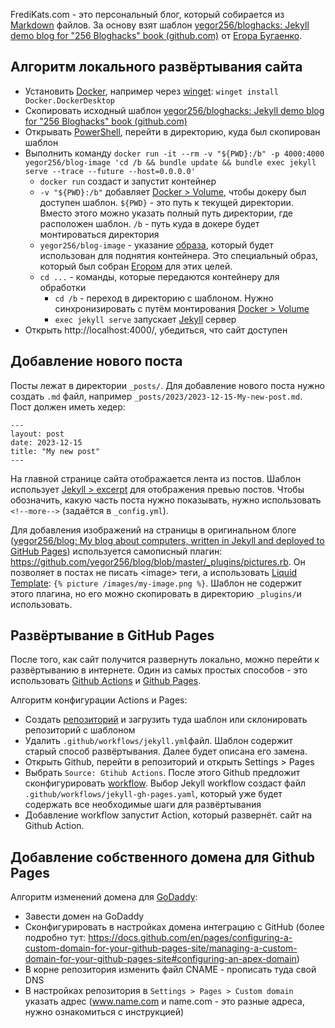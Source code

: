 FrediKats.com - это персональный блог, который собирается из [Markdown](../../Knowledge%20base/Tools/Markdown/Markdown.md) файлов. За основу взят шаблон [yegor256/bloghacks: Jekyll demo blog for "256 Bloghacks" book (github.com)](https://github.com/yegor256/bloghacks) от [Егора Бугаенко](../../Knowledge%20base/People/Yegor%20Bugayenko.md).

## Алгоритм локального развёртывания сайта
- Установить [Docker](../../Knowledge%20base/Tools/Docker/Docker.md), например через [winget](../../Knowledge%20base/Tools/winget.md): `winget install Docker.DockerDesktop`
- Скопировать исходный шаблон [yegor256/bloghacks: Jekyll demo blog for "256 Bloghacks" book (github.com)](https://github.com/yegor256/bloghacks)
- Открывать [PowerShell](../../Knowledge%20base/Tools/PowerShell/PowerShell.md), перейти в директорию, куда был скопирован шаблон
- Выполнить команду `docker run -it --rm -v "${PWD}:/b" -p 4000:4000 yegor256/blog-image 'cd /b && bundle update && bundle exec jekyll serve --trace --future --host=0.0.0.0'`
	- `docker run` создаст и запустит контейнер
	- `-v "${PWD}:/b"` добавляет [Docker > Volume](../../Knowledge%20base/Tools/Docker/Docker.md#Volume), чтобы докеру был доступен шаблон. `${PWD}` - это путь к текущей директории. Вместо этого можно указать полный путь директории, где расположен шаблон. `/b` - путь куда в докере будет монтироваться директория
	- `yegor256/blog-image` - указание [образа](../../Knowledge%20base/Tools/Docker/Docker%20image.md), который будет использован для поднятия контейнера. Это специальный образ, который был собран [Егором](../../Knowledge%20base/People/Yegor%20Bugayenko.md) для этих целей.
	- `cd ...` - команды, которые передаются контейнеру для обработки
		- `cd /b` - переход в директорию с шаблоном. Нужно синхронизировать с путём монтирования [Docker > Volume](../../Knowledge%20base/Tools/Docker/Docker.md#Volume)
		- `exec jekyll serve` запускает [Jekyll](../../Knowledge%20base/Tools/Jekyll.md) сервер  
- Открыть http://localhost:4000/, убедиться, что сайт доступен

## Добавление нового поста

Посты лежат в директории `_posts/`. Для добавление нового поста нужно создать `.md` файл, например `_posts/2023/2023-12-15-My-new-post.md`. Пост должен иметь хедер:
```
---
layout: post
date: 2023-12-15
title: "My new post"
---
```

На главной странице сайта отображается лента из постов. Шаблон использует [Jekyll > excerpt](../../Knowledge%20base/Tools/Jekyll.md#excerpt) для отображения превью постов. Чтобы обозначить, какую часть поста нужно показывать, нужно использовать `<!--more-->` (задаётся в `_config.yml`).

Для добавления изображений на страницы в оригинальном блоге ([yegor256/blog: My blog about computers, written in Jekyll and deployed to GitHub Pages](https://github.com/yegor256/blog)) используется самописный плагин: https://github.com/yegor256/blog/blob/master/_plugins/pictures.rb. Он позволяет в постах не писать \<image\> теги, а использовать [Liquid Template](../../Knowledge%20base/Tools/Jekyll.md#Liquid%20Template): `{% picture /images/my-image.png %}`. Шаблон не содержит этого плагина, но его можно скопировать в директорию `_plugins/`и использовать.
## Развёртывание в GitHub Pages
После того, как сайт получится развернуть локально, можно перейти к развёртыванию в интернете. Один из самых простых способов - это использовать [Github Actions](../../Knowledge%20base/Services/Github/Github%20Actions.md) и [Github Pages](../../Knowledge%20base/Services/Github/Github%20Pages.md).

Алгоритм конфигурации Actions и Pages:
- Создать [репозиторий](../../Knowledge%20base/Services/Github/GitHub.md#Репозиторий) и загрузить туда шаблон или склонировать репозиторий с шаблоном
- Удалить `.github/workflows/jekyll.yml`файл. Шаблон содержит старый способ развёртывания. Далее будет описана его замена.
- Открыть Github, перейти в репозиторий и открыть Settings > Pages
- Выбрать `Source: Gtihub Actions`. После этого Github предложит сконфигурировать [workflow](../../Knowledge%20base/Services/Github/Github%20Actions.md#Workflow). Выбор Jekyll workflow создаст файл `.github/workflows/jekyll-gh-pages.yaml`, который уже будет содержать все необходимые шаги для развёртывания
- Добавление workflow запустит Action, который развернёт. сайт на Github Action.

## Добавление собственного домена для Github Pages
Алгоритм изменений домена для [GoDaddy](../../Knowledge%20base/Services/GoDaddy.md):
- Завести домен на GoDaddy
- Сконфигурировать в настройках домена интеграцию с GitHub (более подробно тут: https://docs.github.com/en/pages/configuring-a-custom-domain-for-your-github-pages-site/managing-a-custom-domain-for-your-github-pages-site#configuring-an-apex-domain)
- В корне репозитория изменить файл CNAME - прописать туда свой DNS
- В настройках репозитория в `Settings > Pages > Custom domain` указать адрес (www.name.com и name.com - это разные адреса, нужно ознакомиться с инструкцией)